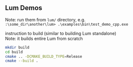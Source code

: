 ## Lum Demos 

Note: run them from `lum/` directory, e.g.\
`:\some_dir\another\lum> .\examples\bin\test_demo_cpp.exe`

instruction to build (similar to building Lum standalone)\
Note: it builds entire Lum from scratch
```bash
mkdir build
cd build
cmake .. -DCMAKE_BUILD_TYPE=Release
cmake --build .
```

